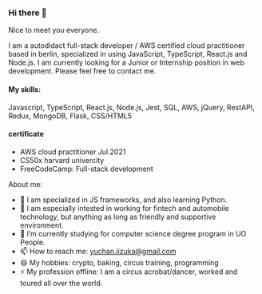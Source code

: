 ### Hi there 👋

Nice to meet you everyone. 

I am a autodidact full-stack developer / AWS certified cloud practitioner based in berlin, specialized in using JavaScript, TypeScript, React.js and Node.js.
I am currently looking for a Junior or Internship position in web development. Please feel free to contact me.

#### My skills:
Javascript, TypeScript, React.js, Node.js, Jest, SQL, AWS, jQuery, RestAPI, Redux, MongoDB, Flask, CSS/HTML5

#### certificate

- AWS cloud practitioner Jul.2021
- CS50x harvard univercity
- FreeCodeCamp: Full-stack development


About me:

- 🔭 I am specialized in JS frameworks, and also learning Python.
- 👯 I am especially intested in working for fintech and automobile technology, but anything as long as friendly and supportive environment.  
- 🌱 I’m currently studying for computer science degree program in UO People.
- 📫 How to reach me: yuchan.iizuka@gmail.com
- 😄 My hobbies: crypto, baking, circus training, programming 
- ⚡ My profession offline: I am a circus acrobat/dancer, worked and toured all over the world. 

